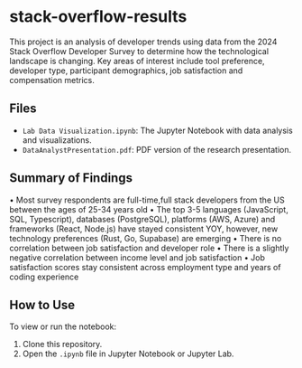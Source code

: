 # stack-overflow-results
This project is an analysis of developer trends using data from the 2024 Stack Overflow Developer Survey to determine how the technological landscape is changing. Key areas of interest include tool preference, developer type, participant demographics, job satisfaction and compensation metrics.

## Files
- `Lab Data Visualization.ipynb`: The Jupyter Notebook with data analysis and visualizations.
- `DataAnalystPresentation.pdf`: PDF version of the research presentation.

## Summary of Findings
• Most survey respondents are full-time,full stack developers from the US between the ages of 25-34 years old
• The top 3-5 languages (JavaScript, SQL, Typescript), databases (PostgreSQL), platforms (AWS, Azure) and frameworks (React, Node.js) have stayed consistent YOY, however, new technology preferences (Rust, Go, Supabase) are emerging
• There is no correlation between job satisfaction and developer role
• There is a slightly negative correlation between income level and job satisfaction
• Job satisfaction scores stay consistent across employment type and years of coding experience

## How to Use
To view or run the notebook:
1. Clone this repository.
2. Open the `.ipynb` file in Jupyter Notebook or Jupyter Lab.
